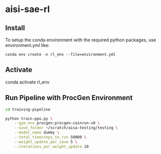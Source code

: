 # aisi-sae-rl


## Install
To setup the conda environment with the required python packages, use environment.yml like:

    conda env create -n rl_env --file=environment.yml

## Activate
conda activate rl_env

## Run Pipeline with ProcGen Environment

```bash
cd training-pipeline

python train-ppo.py \
    --gym_env procgen:procgen-coinrun-v0 \
    --save_folder ~/scratch/aisa-testing/testing \
    --model_name dummy \
    --total_timesteps_to_run 50000 \
    --weight_update_per_save 5 \
    --iterations_per_weight_update 10
```